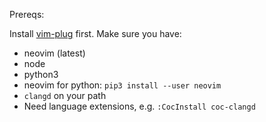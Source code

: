 Prereqs:

Install [vim-plug](https://github.com/junegunn/vim-plug) first. Make sure you have:
* neovim (latest)
* node
* python3
* neovim for python: `pip3 install --user neovim`
* `clangd` on your path
* Need language extensions, e.g. `:CocInstall coc-clangd`
